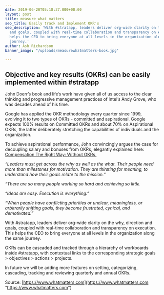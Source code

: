 ```yaml
---
date: 2019-06-20T05:18:37.000+00:00
layout: post
title: measure what matters
seo_title: Easily track and Implement OKR's
seo_description: 'With #stratapp, leaders deliver org-wide clarity on the why, direction
  and goals, coupled with real-time collaboration and transparency on execution. This
  helps the CEO to bring everyone at all levels in the organization along the same
  journey.'
author: Ash Richardson
banner_image: "/uploads/measurewhatmatters-book.jpg"

---
```

## Objective and key results (OKRs) can be easily implemented within #stratapp

John Doerr’s book and life’s work have given all of us access to the clear thinking and progressive management practices of Intel’s Andy Grove, who was decades ahead of his time.

Google has applied the OKR methodology every quarter since 1999, evolving it to two types of OKRs - committed and aspirational. Google expects 100% results on Committed OKRs and about 70% on Aspirational OKRs, the latter deliberately stretching the capabilities of individuals and the organization.

To achieve aspirational performance, John convincingly argues the case for decoupling salary and bonuses from OKRs, elegantly explained here: [Compensation The Right Way: Without OKRs.](https://www.whatmatters.com/resources/compensation-salary-bonuses-without-okrs)

_“Leaders must get across the why as well as the what. Their people need more than milestones for motivation. They are thirsting for meaning, to understand how their goals relate to the mission.“_

_“There are so many people working so hard and achieving so little._

_“Ideas are easy. Execution is everything.”_

_“When people have conflicting priorities or unclear, meaningless, or arbitrarily shifting goals, they become frustrated, cynical, and demotivated.”_

With #stratapp, leaders deliver org-wide clarity on the why, direction and goals, coupled with real-time collaboration and transparency on execution. This helps the CEO to bring everyone at all levels in the organization along the same journey.

OKRs can be cascaded and tracked through a hierarchy of workboards inside #stratapp, with contextual links to the corresponding strategic goals > objectives > actions > projects.

In future we will be adding more features on setting, categorizing, cascading, tracking and reviewing quarterly and annual OKRs.

Source: [https://www.whatmatters.com](https://www.whatmatters.com "https://www.whatmatters.com")